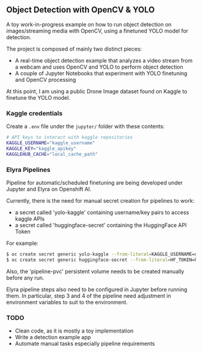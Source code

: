 ## Object Detection with OpenCV & YOLO

A toy work-in-progress example on how to run object detection on images/streaming media with OpenCV, using a finetuned YOLO model for detection.

The project is composed of mainly two distinct pieces:

- A real-time object detection example that analyzes a video stream from a webcam and uses OpenCV and YOLO to perform object detection
- A couple of Jupyter Notebooks that experiment with YOLO finetuning and OpenCV processing

At this point, I am using a public Drone Image dataset found on Kaggle to finetune the YOLO model.

### Kaggle credentials

Create a `.env` file under the `jupyter/` folder with these contents:

```bash
# API keys to interact with kaggle repositories
KAGGLE_USERNAME="kaggle_username"
KAGGLE_KEY="kaggle_apikey"
KAGGLEHUB_CACHE="local_cache_path"
```

### Elyra Pipelines

Pipeline for automatic/scheduled finetuning are being developed under Jupyter and Elyra on Openshift AI.

Currently, there is the need for manual secret creation for pipelines to work:

- a secret called 'yolo-kaggle' containing username/key pairs to access kaggle APIs
- a secret called 'huggingface-secret' containing the HuggingFace API Token

For example:

```bash
$ oc create secret generic yolo-kaggle --from-literal=KAGGLE_USERNAME=username --from-literal=KAGGLE_KEY=apikey --from-literal=DATASET_NAME=kaggle_dataset_name
$ oc create secret generic huggingface-secret --from-literal=HF_TOKEN=hf_api_token --from-literal=HF_HOME=hf_home_path
```

Also, the 'pipeline-pvc' persistent volume needs to be created manually before any run.

Elyra pipeline steps also need to be configured in Jupyter before running them. In particular, step 3 and 4 of the pipeline need adjustment in environment variables to suit to the environment.

### TODO

- Clean code, as it is mostly a toy implementation
- Write a detection example app
- Automate manual tasks especially pipeline requirements
